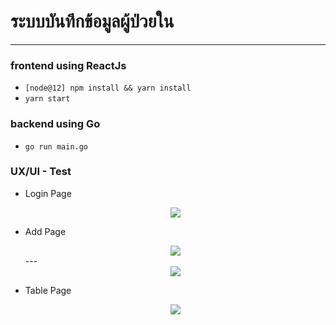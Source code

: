 # ระบบบันทึกข้อมูลผู้ป่วยใน
---
### frontend using ReactJs
* `[node@12] npm install && yarn install`
* `yarn start`


### backend using Go
* `go run main.go`

### UX/UI - Test
* Login Page
  <div style="text-align:center"><img src=".UI/home.png" /></div>

* Add Page
  <div style="text-align:center"><img src=".UI/add1.png" /></div>
  ---
  <div style="text-align:center"><img src=".UI/add2.png" /></div>
* Table Page
  <div style="text-align:center"><img src=".UI/table.png.png" /></div>
